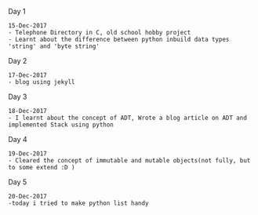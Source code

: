 Day 1

    15-Dec-2017
    - Telephone Directory in C, old school hobby project
    - Learnt about the difference between python inbuild data types 'string' and 'byte string'
    
Day 2

    17-Dec-2017
    - blog using jekyll

Day 3

    18-Dec-2017
    - I learnt about the concept of ADT, Wrote a blog article on ADT and implemented Stack using python

Day 4

    19-Dec-2017
    - Cleared the concept of immutable and mutable objects(not fully, but to some extend :D )
    
    
Day 5

    20-Dec-2017
    -today i tried to make python list handy